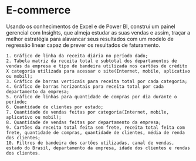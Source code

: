 # E-commerce
 
Usando os conhecimentos de Excel e de Power BI, construí um painel gerencial com Insights, que almeja estudar as suas vendas e assim, traçar a melhor estratégia para
alavancar seus resultados com um modelo de regressão linear capaz de prever os resultados de faturamento.

    1. Gráfico de linha da receita diária no período dado;
    2. Tabela matriz da receita total e subtotal dos departamentos de vendas da empresa e tipo de bandeira utilizada nos cartões de crédito X categoria utilizada para acessar o site(Internet, mobile, aplicativo ou mobil);
    3. Gráfico de barras verticais para receita total por cada categoria;
    4. Gráfico de barras horizontais para receita total por cada departamento da empresa;
    5. Gráfico de linhas para quantidade de compras por dia durante o período;
    6. Quantidade de clientes por estado;
    7. Quantidade de vendas feitas por categoria(Internet, mobile, aplicativo ou mobil);
    8. Quantidade de vendas feitas por departamento da empresa;
    9. Cartões da receita total feita sem frete, receita total feita com frete, quantidade de compras, quantidade de clientes, média de renda dos clientes;
    10. Filtros de bandeira dos cartões utilizadas, canal de vendas, estado do Brasil, departamento da empresa, idade dos clientes e rendas dos clientes.
